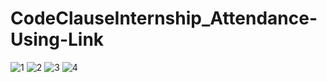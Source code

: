 # CodeClauseInternship_Attendance-Using-Link
![1](https://github.com/Manisha2204/CodeClauseInternship_Attendance-Using-Link/assets/118578660/23034e1d-2bc5-4f19-a9f6-28419d17d787)
![2](https://github.com/Manisha2204/CodeClauseInternship_Attendance-Using-Link/assets/118578660/82ea97b0-3511-4928-a24a-b1022a78f2e2)
![3](https://github.com/Manisha2204/CodeClauseInternship_Attendance-Using-Link/assets/118578660/2da5d9a7-b678-426f-88f0-997d022ddc91)
![4](https://github.com/Manisha2204/CodeClauseInternship_Attendance-Using-Link/assets/118578660/b40385c7-35ca-4738-8e6b-24a1c8755273)

